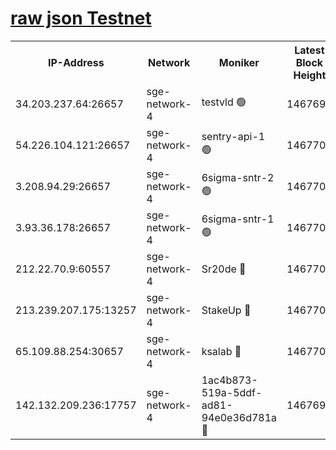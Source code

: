 
[raw json Testnet](https://rpc-check.sget.stavr.tech/sget/rpc-sget-result.json)
=


<table><tr><th>IP-Address</th><th>Network</th><th>Moniker</th><th>Latest Block Height</th><th>Earliest Block Height</th><th>Catching Up</th><th>Tx Index</th><th>Voting Power</th><th>Scan Time</th></tr><tr><td>34.203.237.64:26657</td><td>sge-network-4</td><td>testvld 🟢</td><td>1467698</td><td>1</td><td>False</td><td>on</td><td>0</td><td>2024-02-08T01:46:49.620606235UTC</td></tr><tr><td>54.226.104.121:26657</td><td>sge-network-4</td><td>sentry-api-1 🟢</td><td>1467700</td><td>1</td><td>False</td><td>on</td><td>0</td><td>2024-02-08T01:47:02.873945269UTC</td></tr><tr><td>3.208.94.29:26657</td><td>sge-network-4</td><td>6sigma-sntr-2 🟢</td><td>1467702</td><td>1</td><td>False</td><td>on</td><td>0</td><td>2024-02-08T01:47:12.937074029UTC</td></tr><tr><td>3.93.36.178:26657</td><td>sge-network-4</td><td>6sigma-sntr-1 🟢</td><td>1467702</td><td>1</td><td>False</td><td>on</td><td>0</td><td>2024-02-08T01:47:15.583783035UTC</td></tr><tr><td>212.22.70.9:60557</td><td>sge-network-4</td><td>Sr20de 🔴</td><td>1467703</td><td>138001</td><td>False</td><td>on</td><td>104</td><td>2024-02-08T01:47:18.449302832UTC</td></tr><tr><td>213.239.207.175:13257</td><td>sge-network-4</td><td>StakeUp 🔴</td><td>1467702</td><td>411001</td><td>False</td><td>off</td><td>100</td><td>2024-02-08T01:47:11.938538703UTC</td></tr><tr><td>65.109.88.254:30657</td><td>sge-network-4</td><td>ksalab 🔴</td><td>1467702</td><td>890001</td><td>False</td><td>off</td><td>1829</td><td>2024-02-08T01:47:15.903656899UTC</td></tr><tr><td>142.132.209.236:17757</td><td>sge-network-4</td><td>1ac4b873-519a-5ddf-ad81-94e0e36d781a 🔴</td><td>1467699</td><td>1460001</td><td>False</td><td>on</td><td>500</td><td>2024-02-08T01:46:56.083474850UTC</td></tr></table>
